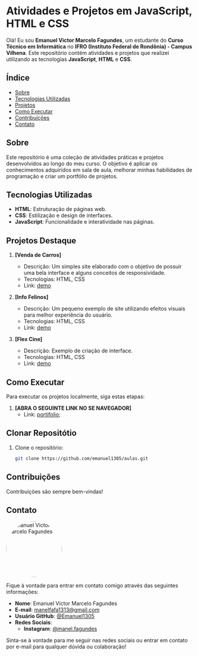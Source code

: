 # Atividades e Projetos em JavaScript, HTML e CSS

Olá! Eu sou **Emanuel Victor Marcelo Fagundes**, um estudante do **Curso Técnico em Informática** no **IFRO (Instituto Federal de Rondônia) - Campus Vilhena**. Este repositório contém atividades e projetos que realizei utilizando as tecnologias **JavaScript**, **HTML** e **CSS**.

## Índice

- [Sobre](#sobre)
- [Tecnologias Utilizadas](#tecnologias-utilizadas)
- [Projetos](#projetos)
- [Como Executar](#como-executar)
- [Contribuições](#contribuições)
- [Contato](#contato)

## Sobre

Este repositório é uma coleção de atividades práticas e projetos desenvolvidos ao longo do meu curso. O objetivo é aplicar os conhecimentos adquiridos em sala de aula, melhorar minhas habilidades de programação e criar um portfólio de projetos.

## Tecnologias Utilizadas

- **HTML**: Estruturação de páginas web.
- **CSS**: Estilização e design de interfaces.
- **JavaScript**: Funcionalidade e interatividade nas páginas.

## Projetos Destaque

1. **[Venda de Carros]**
   - Descrição: Um simples site elaborado com o objetivo de possuir uma bela interface e alguns conceitos de responsividade.
   - Tecnologias: HTML, CSS
   - Link: [demo](https://emanuel1305.github.io/aulas/site-vendaCarros/index.html)

2. **[Info Felinos]**
   - Descrição: Um pequeno exemplo de site utilizando efeitos visuais para melhor experiência do usuário.
   - Tecnologias: HTML, CSS
   - Link: [demo](https://emanuel1305.github.io/aulas/site-felinos/index.html)

3. **[Flex Cine]**
   - Descrição: Exemplo de criação de interface.
   - Tecnologias: HTML, CSS
   - Link: [demo](https://emanuel1305.github.io/aulas/site-flexCine/index.html)

## Como Executar

Para executar os projetos localmente, siga estas etapas: 

1. **[ABRA O SEGUINTE LINK NO SE NAVEGADOR]**
    - Link: [portifolio](https://emanuel1305.github.io/aulas/);

## Clonar Repositótio

1. Clone o repositório:
   ```bash
   git clone https://github.com/emanuel1305/aulas.git

## Contribuições

Contribuições são sempre bem-vindas!

## Contato

<img src="img/foto-perfil.jpg" alt="Emanuel Victor Marcelo Fagundes" width="150" style="border-radius: 50%;"/>

Fique à vontade para entrar em contato comigo através das seguintes informações:

- **Nome**: Emanuel Victor Marcelo Fagundes
- **E-mail**: [manelfafa1313@gmail.com](mailto:manelfafa1313@gmail.com)
- **Usuário GitHub**: [@Emanuel1305](https://github.com/Emanuel1305) 
- **Redes Sociais**:
  - **Instagram**: [@manel.fagundes](https://instagram.com/manel.fagundes) 

Sinta-se à vontade para me seguir nas redes sociais ou entrar em contato por e-mail para qualquer dúvida ou colaboração!

